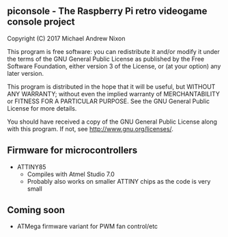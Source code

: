 ## piconsole - The Raspberry Pi retro videogame console project

  Copyright (C) 2017  Michael Andrew Nixon

  This program is free software: you can redistribute it and/or modify
  it under the terms of the GNU General Public License as published by
  the Free Software Foundation, either version 3 of the License, or
  (at your option) any later version.

  This program is distributed in the hope that it will be useful,
  but WITHOUT ANY WARRANTY; without even the implied warranty of
  MERCHANTABILITY or FITNESS FOR A PARTICULAR PURPOSE.  See the
  GNU General Public License for more details.

  You should have received a copy of the GNU General Public License
  along with this program.  If not, see <http://www.gnu.org/licenses/>.


## Firmware for microcontrollers

* ATTINY85
  * Compiles with Atmel Studio 7.0
  * Probably also works on smaller ATTINY chips as the code is very small


## Coming soon

* ATMega firmware variant for PWM fan control/etc
